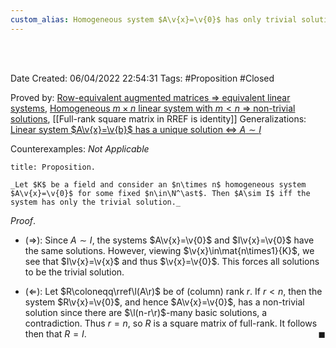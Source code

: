 ```yaml
---
custom_alias: Homogeneous system $A\v{x}=\v{0}$ has only trivial solution $\Leftrightarrow$ $A\sim I$
---
```


<br />
<br />

Date Created: 06/04/2022 22:54:31
Tags: #Proposition #Closed

Proved by: [Row-equivalent augmented matrices $\Rightarrow$ equivalent linear systems](Row-equivalent%20augmented%20matrices%20implies%20equivalent%20linear%20systems.md), [Homogeneous $m\times n$ linear system with $m<n$ $\Rightarrow$ non-trivial solutions](Homogeneous%20m%20by%20n%20linear%20system%20with%20m<n%20has%20a%20non-trivial%20solution.md), [[Full-rank square matrix in RREF is identity]]
Generalizations: [Linear system $A\v{x}=\v{b}$ has a unique solution $\Leftrightarrow$ $A\sim I$](Linear%20system%20has%20unique%20solution%20iff%20coefficient%20matrix%20row-equivalent%20to%20identity.md)

Counterexamples: _Not Applicable_

``` ad-Proposition
title: Proposition.

_Let $K$ be a field and consider an $n\times n$ homogeneous system $A\v{x}=\v{0}$ for some fixed $n\in\N^\ast$. Then $A\sim I$ iff the system has only the trivial solution._

```

_Proof_.
* ($\Rightarrow$): Since $A\sim I$, the systems $A\v{x}=\v{0}$ and $I\v{x}=\v{0}$ have the same solutions. However, viewing $\v{x}\in\mat{n\times1}{K}$, we see that $I\v{x}=\v{x}$ and thus $\v{x}=\v{0}$. This forces all solutions to be the trivial solution.

* ($\Leftarrow$): Let $R\coloneqq\rref\l(A\r)$ be of (column) rank $r$. If $r<n$, then the system $R\v{x}=\v{0}$, and hence $A\v{x}=\v{0}$, has a non-trivial solution since there are $\l(n-r\r)$-many basic solutions, a contradiction. Thus $r=n$, so $R$ is a square matrix of full-rank. It follows then that $R=I$.<span style="float:right;">$\blacksquare$</span>
